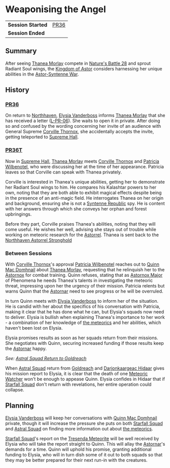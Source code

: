 # Weaponising the Angel

|||
| --- | --- |
| **Session Started** | [PR36](../sessions/PR36.md) | storyline.2
| **Session Ended** | |

## Summary

After seeing [Thanea Morlay](../characters/thanea-morlay.md) compete in [Nature's Battle 28](ended/natures-battle-28.md) and sprout Radiant Soul wings, the [Kingdom of Astor](../civilisations/kingdom-of-astor/kingdom-of-astor.md) considers harnessing her unique abilities in the [Astor-Syntenne War](../history/events/astor-syntenne-war.md).

## History

### [PR36](../sessions/PR36.md)

On return to [Northhaven](../places/cities/northhaven.md), [Elysia Vanderboss](../characters/elysia-vanderboss.md) informs [Thanea Morlay](../characters/thanea-morlay.md) that she has received a letter ([L-PR-06](../letters/L-PR-06.md)). She waits to open it in private. After doing so and confused by the wording concerning her invite of an audience with General Supreme [Corville Thornox](../characters/corville-thornox.md), she accidentally accepts the invite, getting teleported to [Supreme Hall](../places/buildings/supreme-hall.md).

### [PR36T](../sessions/PR36T.md)

Now in [Supreme Hall](../places/buildings/supreme-hall.md), [Thanea Morlay](../characters/thanea-morlay.md) meets [Corville Thornox](../characters/corville-thornox.md) and [Patricia Wilbenotel](../characters/patricia-wilbenotel.md), who were discussing her at the time of her appearance. Patricia leaves so that Corville can speak with Thanea privately.

Corville is interested in Thanea's unique abilities, getting her to demonstrate her Radiant Soul wings to him. He compares his Kalashtar powers to her own, noting that they are both able to exhibit magical effects despite being in the presence of an anti-magic field. He interrogates Thanea on her origin and background, ensuring she is not a [Syntenne Republic](../civilisations/syntenne-republic/syntenne-republic.md) spy. He is content with her answers through which she conveys her orphan and forest upbringings.

Before they part, Corville praises Thanea's abilities, noting that they will come useful. He wishes her well, advising she stays out of trouble while working on meteoric research for the [Astorrel](../organisations/government/astorrel/astorrel.md). Thanea is sent back to the [Northhaven Astorrel Stronghold](../places/strongholds/northhaven-astorrel-stronghold.md)

### Between Sessions

With [Corville Thornox](../characters/corville-thornox.md)'s approval [Patricia Wilbenotel](../characters/patricia-wilbenotel.md) reaches out to [Quinn Mac Domhnail](../characters/quinn-mac-domhnail.md) about [Thanea Morlay](../characters/thanea-morlay.md), requesting that he relinquish her to the [Astornox](../organisations/government/astornox/astornox.md) for combat training. Quinn refuses, stating that as [Astornox Major](../organisations/government/astornox/ranks/astornox-major.md) of Phenomena he needs Thanea's talents in investigating the meteoric threat, impressing upon her the urgency of their mission. Patricia relents but warns Quinn that the [Astornar](../organisations/government/astornar.md) need to see progress or he will be overruled.

In turn Quinn meets with [Elysia Vanderboss](../characters/elysia-vanderboss.md) to inform her of the situation. He is candid with her about the specifics of his conversation with Patricia, making it clear that he has done what he can, but Elysia's squads now need to deliver. Elysia is bullish when explaining Thanea's importance to her work - a combination of her knowledge of [the meteorics](../lineages/the-meteorics.md) and her abilities, which haven't been lost on Elysia.

Elysia promises results as soon as her squads return from their missions. She negotiates with Quinn, securing increased funding if those results keep the [Astornar](../organisations/government/astornar.md) happy.

*See: [Astral Squad Return to Goldreach](astral-squad-return-to-goldreach.md)*

When [Astral Squad](../organisations/government/astorrel/squads/astral-squad.md) return from [Goldreach](../civilisations/kingdom-of-astor/SETTLEMENTS/GOLDREACH/README.md) and [Darjonkaargeac Hidaar](../characters/darjonkaargeac-hidaar.md) gives his mission report to Elysia, it is clear that the death of one [Meteoric Watcher](../creatures/meteoric-watcher.md) won't be enough to appease Quinn. Elysia confides in Hidaar that if [Starfall Squad](../organisations/government/astorrel/squads/starfall-squad.md) don't return with revelations, her entire operation could collapse.

## Planning

[Elysia Vanderboss](../characters/elysia-vanderboss.md) will keep her conversations with [Quinn Mac Domhnail](../characters/quinn-mac-domhnail.md) private, though it will increase the pressure she puts on both [Starfall Squad](../organisations/government/astorrel/squads/starfall-squad.md) and [Astral Squad](../organisations/government/astorrel/squads/astral-squad.md) on finding more information out about [the meteorics](../lineages/the-meteorics.md).

[Starfall Squad](../organisations/government/astorrel/squads/starfall-squad.md)'s report on the [Tresenda Meteorite](../items/meteoric/meteorites/tresenda-meteorite.md) will be well received by Elysia who will take the report straight to Quinn. This will allay the [Astornar](../organisations/government/astornar.md)'s demands for a time. Quinn will uphold his promise, granting additional funding to Elysia, who will in turn dish some of it out to both squads so that they may be better prepared for their next run-in with the creatures.
